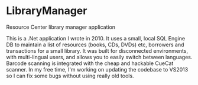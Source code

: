 # LibraryManager
Resource Center library manager application

This is a .Net application I wrote in 2010. It uses a small, local SQL Engine DB to maintain a list of resources (books, CDs, DVDs) etc, borrowers and transactions for a small library. It was built for disconnected environments, with multi-lingual users, and allows you to easily switch between languages. Barcode scanning is integrated with the cheap and hackable CueCat scanner.
In my free time, I'm working on updating the codebase to VS2013 so I can fix some bugs without using really old tools.
